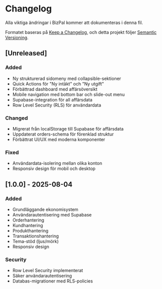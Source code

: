 # Changelog

Alla viktiga ändringar i BizPal kommer att dokumenteras i denna fil.

Formatet baseras på [Keep a Changelog](https://keepachangelog.com/en/1.0.0/),
och detta projekt följer [Semantic Versioning](https://semver.org/spec/v2.0.0.html).

## [Unreleased]

### Added
- Ny strukturerad sidomeny med collapsible-sektioner
- Quick Actions för "Ny intäkt" och "Ny utgift"
- Förbättrad dashboard med affärsöversikt
- Mobile navigation med bottom bar och slide-out menu
- Supabase-integration för all affärsdata
- Row Level Security (RLS) för användardata

### Changed
- Migrerat från localStorage till Supabase för affärsdata
- Uppdaterat orders-schema för förenklad struktur
- Förbättrat UI/UX med moderna komponenter

### Fixed
- Användardata-isolering mellan olika konton
- Responsiv design för mobil och desktop

## [1.0.0] - 2025-08-04

### Added
- Grundläggande ekonomisystem
- Användarautentisering med Supabase
- Orderhantering
- Kundhantering
- Produkthantering
- Transaktionshantering
- Tema-stöd (ljus/mörk)
- Responsiv design

### Security
- Row Level Security implementerat
- Säker användarautentisering
- Databas-migrationer med RLS-policies 